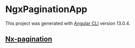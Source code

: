 # NgxPaginationApp

This project was generated with [Angular CLI](https://github.com/angular/angular-cli) version 13.0.4.

## [Nx-pagination](https://www.npmjs.com/package/ngx-pagination)
